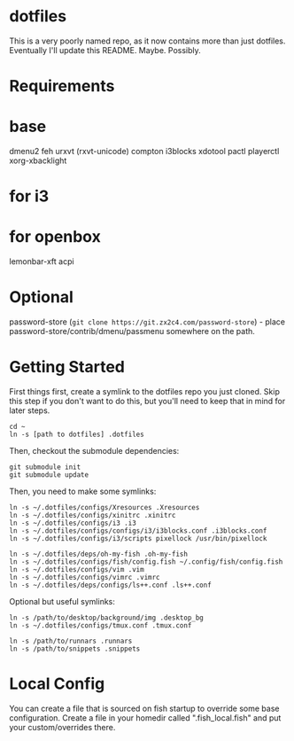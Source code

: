 dotfiles
========

This is a very poorly named repo, as it now contains more than just dotfiles. Eventually I'll update this README. Maybe. Possibly.

Requirements
============

# base

dmenu2
feh
urxvt (rxvt-unicode)
compton
i3blocks
xdotool
pactl
playerctl
xorg-xbacklight

# for i3

# for openbox

lemonbar-xft
acpi

# Optional

password-store (``git clone https://git.zx2c4.com/password-store``) - place password-store/contrib/dmenu/passmenu somewhere on the path.

Getting Started
===============

First things first, create a symlink to the dotfiles repo you just cloned. Skip this step if you don't want to do this, but you'll need to keep that in mind for later steps.

```
cd ~
ln -s [path to dotfiles] .dotfiles
```

Then, checkout the submodule dependencies:

```
git submodule init
git submodule update
```

Then, you need to make some symlinks:

```
ln -s ~/.dotfiles/configs/Xresources .Xresources
ln -s ~/.dotfiles/configs/xinitrc .xinitrc
ln -s ~/.dotfiles/configs/i3 .i3
ln -s ~/.dotfiles/configs/configs/i3/i3blocks.conf .i3blocks.conf
ln -s ~/.dotfiles/configs/i3/scripts pixellock /usr/bin/pixellock

ln -s ~/.dotfiles/deps/oh-my-fish .oh-my-fish
ln -s ~/.dotfiles/configs/fish/config.fish ~/.config/fish/config.fish
ln -s ~/.dotfiles/configs/vim .vim
ln -s ~/.dotfiles/configs/vimrc .vimrc
ln -s ~/.dotfiles/deps/configs/ls++.conf .ls++.conf
```

Optional but useful symlinks:

```
ln -s /path/to/desktop/background/img .desktop_bg
ln -s ~/.dotfiles/configs/tmux.conf .tmux.conf

ln -s /path/to/runnars .runnars
ln -s /path/to/snippets .snippets
```

# Local Config

You can create a file that is sourced on fish startup to override some base configuration. Create a file in your homedir called ".fish_local.fish" and put your custom/overrides there.
